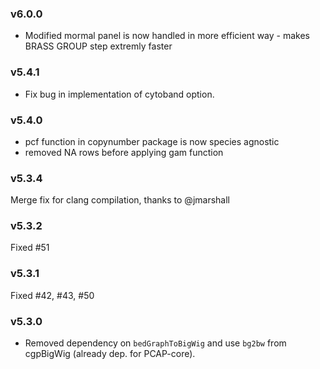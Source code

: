 
### v6.0.0
* Modified mormal panel is now handled in more efficient way - makes BRASS GROUP step extremly faster

### v5.4.1
* Fix bug in implementation of cytoband option.

### v5.4.0
* pcf function in copynumber package is now species agnostic
* removed NA rows before applying gam function

### v5.3.4
Merge fix for clang compilation, thanks to @jmarshall

### v5.3.2
Fixed #51

### v5.3.1
Fixed #42, #43, #50

### v5.3.0
* Removed dependency on `bedGraphToBigWig` and use `bg2bw` from cgpBigWig (already dep. for PCAP-core).
